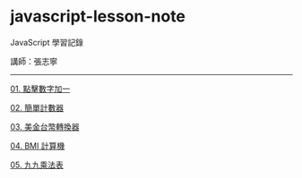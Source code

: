 # javascript-lesson-note

JavaScript 學習記錄

講師：張志寧

---

[01. 點擊數字加一](https://hitanyah.github.io/javascript-lesson-note/public/01.getElementById/index.html)

[02. 簡單計數器](https://hitanyah.github.io/javascript-lesson-note/public/02.簡單計數器/index.html)

[03. 美金台幣轉換器](https://hitanyah.github.io/javascript-lesson-note/public/03.美金台幣轉換器/index.html)

[04. BMI 計算機](https://hitanyah.github.io/javascript-lesson-note/public/04.BMI計算機/index.html)

[05. 九九乘法表](https://hitanyah.github.io/javascript-lesson-note/public/05.九九乘法表/index.html)
